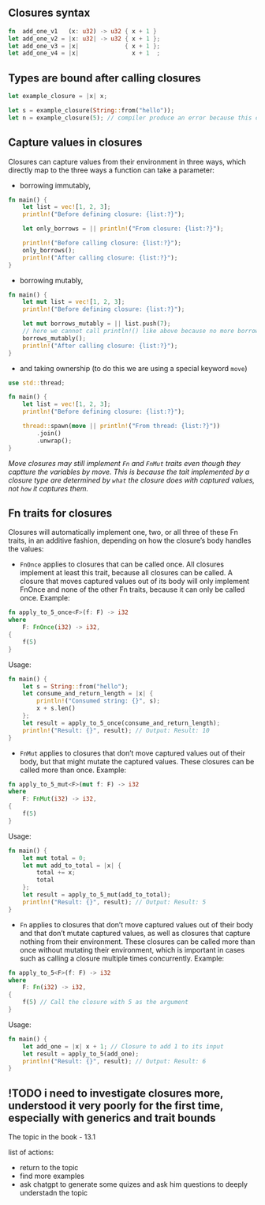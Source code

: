 ## Closures syntax

```rust
fn  add_one_v1   (x: u32) -> u32 { x + 1 }
let add_one_v2 = |x: u32| -> u32 { x + 1 };
let add_one_v3 = |x|             { x + 1 };
let add_one_v4 = |x|               x + 1  ;
```

## Types are bound after calling closures

```rust
let example_closure = |x| x;

let s = example_closure(String::from("hello"));
let n = example_closure(5); // compiler produce an error because this closure was earlier called with String
```

## Capture values in closures

Closures can capture values from their environment in three ways, which directly map to the three ways a function can take a parameter:
- borrowing immutably,
```rust
fn main() {
    let list = vec![1, 2, 3];
    println!("Before defining closure: {list:?}");

    let only_borrows = || println!("From closure: {list:?}");

    println!("Before calling closure: {list:?}");
    only_borrows();
    println!("After calling closure: {list:?}");
}
```
- borrowing mutably,
```rust
fn main() {
    let mut list = vec![1, 2, 3];
    println!("Before defining closure: {list:?}");

    let mut borrows_mutably = || list.push(7);
    // here we cannot call println!() like above because no more borrows are allowed after first mutable borrows
    borrows_mutably();
    println!("After calling closure: {list:?}");
}
```
- and taking ownership (to do this we are using a special keyword `move`)
```rust
use std::thread;

fn main() {
    let list = vec![1, 2, 3];
    println!("Before defining closure: {list:?}");

    thread::spawn(move || println!("From thread: {list:?}"))
        .join()
        .unwrap();
}
```

*Move closures may still implement `Fn` and `FnMut` traits even though they captture the variables by move. This is because the tait implemented by a closure type are determined by `what` the closure does with captured values, not `how` it captures them.*

## Fn traits for closures

Closures will automatically implement one, two, or all three of these Fn traits, in an additive fashion, depending on how the closure’s body handles the values:

- `FnOnce` applies to closures that can be called once. All closures implement at least this trait, because all closures can be called. A closure that moves captured values out of its body will only implement FnOnce and none of the other Fn traits, because it can only be called once.
Example:

```rust
fn apply_to_5_once<F>(f: F) -> i32
where
    F: FnOnce(i32) -> i32,
{
    f(5)
}
```

Usage:

```rust
fn main() {
    let s = String::from("hello");
    let consume_and_return_length = |x| {
        println!("Consumed string: {}", s);
        x + s.len()
    };
    let result = apply_to_5_once(consume_and_return_length);
    println!("Result: {}", result); // Output: Result: 10
}
```

- `FnMut` applies to closures that don’t move captured values out of their body, but that might mutate the captured values. These closures can be called more than once.
Example:

```rust
fn apply_to_5_mut<F>(mut f: F) -> i32
where
    F: FnMut(i32) -> i32,
{
    f(5)
}
```

Usage:

```rust
fn main() {
    let mut total = 0;
    let mut add_to_total = |x| {
        total += x;
        total
    };
    let result = apply_to_5_mut(add_to_total);
    println!("Result: {}", result); // Output: Result: 5
}
```


- `Fn` applies to closures that don’t move captured values out of their body and that don’t mutate captured values, as well as closures that capture nothing from their environment.
These closures can be called more than once without mutating their environment, which is important in cases such as calling a closure multiple times concurrently.
Example:

```rust
fn apply_to_5<F>(f: F) -> i32
where
    F: Fn(i32) -> i32,
{
    f(5) // Call the closure with 5 as the argument
}
```

Usage:

```rust
fn main() {
    let add_one = |x| x + 1; // Closure to add 1 to its input
    let result = apply_to_5(add_one);
    println!("Result: {}", result); // Output: Result: 6
}
```

## !TODO i need to investigate closures more, understood it very poorly for the first time, especially with generics and trait bounds

The topic in the book - 13.1

list of actions:
- return to the topic
- find more examples
- ask chatgpt to generate some quizes and ask him questions to deeply understadn the topic
